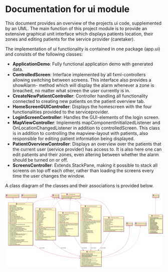 # Documentation for ui module

This document provides an overview of the projects ui code, supplemented by an UML. The main function of this project module is to
provide an extensive graphical unit interface which displays patients location, their zones and editing patients for the service provider (caretaker).

The implementation of ui functionality is contained in one package (app.ui) and consists of the following classes:
* **ApplicationDemo**: Fully functional application demo with generated data.
* **ControlledScreen**: Interface implemented by all fxml-controllers allowing switching between screens. This interface also provides a showAlarm-
method which will display the alarm whenever a zone is breached, no matter what screen the user currently is in.
* **CreateNewPatientController**: Controller handling all functionality connected to creating new patients on the patient overview tab.
* **HomeScreenGUIController**: Displays the homescreen with the four functionalities provided to the serviceprovider.
* **LoginScreenController**: Handles the GUI-elements of the login screen.
* **MapViewController**: Implements mapComponentInitializedListener and OnLocationChangedListener in addition to controlledScreen. This class is in 
addition to controlling the mapview-layout with patients, also responsible for editing patient information being displayed.
* **PatientOverviewController**: Displays an overview over the patients that the current user (service provider) has access to. It is also here one can
edit patients and their zones, even altering between whether the alarm should be turned on or off.
* **ScreensController**: Extends StackPane, making it possible to stack all screens on top off each other, rather than loading the screens every time
the user changes the window.

A class diagram of the classes and their associations is provided below.

<img src="ui-uml.png" alt="UI code in uml" style="width: 800px;"/>
